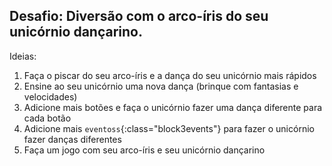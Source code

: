 ## Desafio: Diversão com o arco-íris do seu unicórnio dançarino.

Ideias:

1. Faça o piscar do seu arco-íris e a dança do seu unicórnio mais rápidos
2. Ensine ao seu unicórnio uma nova dança (brinque com fantasias e velocidades)
3. Adicione mais botões e faça o unicórnio fazer uma dança diferente para cada botão
4. Adicione mais `eventoss`{:class="block3events"} para fazer o unicórnio fazer danças diferentes
5. Faça um jogo com seu arco-íris e seu unicórnio dançarino